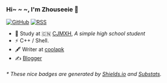 ### Hi~ ~ ~, I'm Zhouseeie 👋

[![GitHub](https://img.shields.io/badge/dynamic/json?logo=github&label=GitHub&labelColor=495867&color=495867&query=%24.data.totalSubs&url=https%3A%2F%2Fapi.spencerwoo.com%2Fsubstats%2F%3Fsource%3Dgithub%26queryKey%3Dzhouseeie&style=flat-square)](https://github.com/zhouseeie)
[![RSS](https://img.shields.io/badge/dynamic/json?logo=rss&logoColor=white&label=RSS&labelColor=95B8D1&color=95B8D1&query=%24.data.totalSubs&url=https%3A%2F%2Fapi.spencerwoo.com%2Fsubstats%2F%3Fsource%3Dfeedly%257Cinoreader%257CfeedsPub%26queryKey%3Dnorss&style=flat-square)](norss)

- 🍻 Study at 🇨🇳 [CJMXH](http://cjmxh.csedu.gov.cn/), _A simple high school student_
- ⚡ C++ / Shell.
- 🖋 Writer at [coolapk]( )
- ✍️ [Blogger](https://zhouseeie.github.io/#%E4%B8%BB%E9%A1%B5)

<h6>* These nice badges are generated by <a href="https://shields.io/">Shields.io</a> and <a href="https://github.com/spencerwooo/Substats">Substats</a>.</h6>
